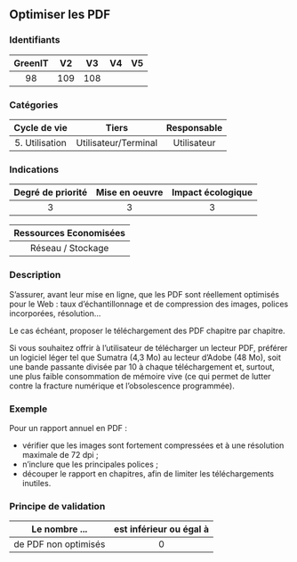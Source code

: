 ## Optimiser les PDF

### Identifiants

| GreenIT | V2  | V3  | V4  | V5  |
| :-----: | :-: | :-: | :-: | :-: |
|   98    | 109 | 108 |     |     |

### Catégories

|  Cycle de vie  |        Tiers         | Responsable |
| :------------: | :------------------: | :---------: |
| 5. Utilisation | Utilisateur/Terminal | Utilisateur |

### Indications

| Degré de priorité | Mise en oeuvre | Impact écologique |
| :---------------: | :------------: | :---------------: |
|         3         |       3        |         3         |

| Ressources Economisées |
| :--------------------: |
|   Réseau / Stockage    |

### Description

S’assurer, avant leur mise en ligne, que les PDF sont réellement optimisés pour le Web : taux d’échantillonnage et de compression des images, polices incorporées, résolution…

Le cas échéant, proposer le téléchargement des PDF chapitre par chapitre.

Si vous souhaitez offrir à l’utilisateur de télécharger un lecteur PDF, préférer un logiciel léger tel que Sumatra (4,3 Mo) au lecteur d’Adobe (48 Mo), soit une bande passante divisée par 10 à chaque téléchargement et, surtout, une plus faible consommation de mémoire vive (ce qui permet de lutter contre la fracture numérique et l’obsolescence programmée).

### Exemple

Pour un rapport annuel en PDF :

- vérifier que les images sont fortement compressées et à une résolution maximale de 72 dpi ;
- n’inclure que les principales polices ;
- découper le rapport en chapitres, afin de limiter les téléchargements inutiles.

### Principe de validation

| Le nombre ...        | est inférieur ou égal à |
| -------------------- | :---------------------: |
| de PDF non optimisés |            0            |
